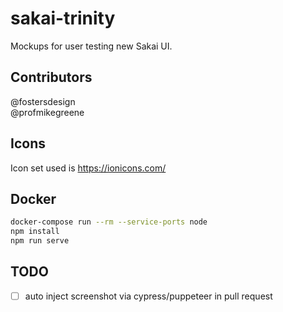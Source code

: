 # sakai-trinity

Mockups for user testing new Sakai UI.

## Contributors

@fostersdesign  
@profmikegreene  

## Icons

Icon set used is <https://ionicons.com/>

## Docker

```sh
docker-compose run --rm --service-ports node
npm install
npm run serve
```

## TODO

- [ ] auto inject screenshot via cypress/puppeteer in pull request
